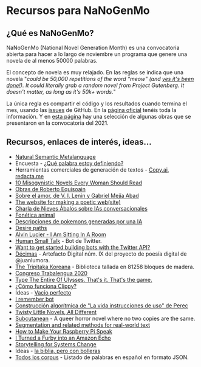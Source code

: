 # Recursos para NaNoGenMo

## ¿Qué es NaNoGenMo?
NaNoGenMo (National Novel Generation Month) es una convocatoria abierta para hacer a lo largo de noviembre un programa que genere una novela de al menos 50000 palabras.

El concepto de novela es muy relajado. En las reglas se indica que una novela "*could be 50,000 repetitions of the word "meow" (and [yes it's been done!](https://github.com/dariusk/NaNoGenMo-2014/issues/50)). It could literally grab a random novel from Project Gutenberg. It doesn't matter, as long as it's 50k+ words.*"

La única regla es compartir el código y los resultados cuando termina el mes, usando las [issues](https://github.com/NaNoGenMo/2021/issues) de GitHub. En la [página oficial](https://nanogenmo.github.io/) tenéis toda la información. Y en [esta página](https://greg-kennedy.medium.com/10-print-novel-18fc5de0c68e) hay una selección de algunas obras que se presentaron en la convocatoria del 2021.

## Recursos, enlaces de interés, ideas...
* [Natural Semantic Metalanguage](https://nsm-approach.net/)
* Encuesta - [¿Qué palabra estoy definiendo?](https://docs.google.com/forms/d/e/1FAIpQLScee53SxsL_Q4BeGo_5apzi29kAabvhJ2V_C3ChuV2heoNk_g/viewform)
* Herramientas comerciales de generación de textos - [Copy.ai](https://www.copy.ai/), [redacta.me](https://www.redacta.me/)
* [10 Misogynistic Novels Every Woman Should Read](https://www.elle.com/culture/books/a32033/10-mysoginistic-novels-every-woman-should-read/)
* [Obras de Roberto Equisoain](https://robertoequisoain.com/)
* [Sobre el amor, de V. I. Lenin y Gabriel Mejía Abad](https://traficantes.net/libros/sobre-el-amor)
* [The website for making a poetic web(site)](https://twitter.com/hotemogf/status/1578891883450728448)
* [Charla de Nieves Ábalos sobre IAs conversacionales](https://github.com/nieves-abalos/pycones2022)
* [Fonética animal](https://pressplaymusic.es/webzine/fonetica-animal/intro)
* [Descripciones de pokemons generadas por una IA	](https://twitter.com/eevee/status/1576850231139786752)
* [Desire paths](https://en.wikipedia.org/wiki/Desire_path)
* [Alvin Lucier - I Am Sitting In A Room](https://www.youtube.com/watch?v=fAxHlLK3Oyk)
* [Human Small Talk](https://twitter.com/humansmalltalk) - Bot de Twitter.
* [	Want to get started building bots with the Twitter API?
](https://twitter.com/jessicagarson/status/1575236707225436160)
* [Décimas](https://www.instagram.com/decimaseninsta_gram/) - Artefacto Digital núm. IX del proyecto de poesía digital de @juanlumora.
* [The Tripitaka Koreana](https://twitter.com/incunabula/status/1574546784365445136) - Biblioteca tallada en 81258 bloques de madera.
* [Congreso Trabalengua 2020](https://drive.google.com/drive/folders/1zZ1ZfpNs0xSFJMKTmPYQwiaeZH35juzF)
* [Type The Entire Of Ulysses. That's it. That's the game.](https://eatkin.itch.io/type-the-entire-of-ulysses-thats-it-thats-the-game)
* [¿Cómo funciona Clippy?](https://twitter.com/d_malinsky/status/1574586908369264640)
* Ideas - [Vacío perfecto](https://es.m.wikipedia.org/wiki/Vac%C3%ADo_perfecto)
* [I remember bot](https://javier.computer/bots/iremember)
* [Construcción algorítmica de "La vida instrucciones de uso" de Perec](https://twitter.com/DamagedGoods/status/1431875563392798721)
* [Twisty Little Novels, All Different](https://medium.com/@aareed/twisty-little-novels-all-different-cd9799d93877)
* [Subcutanean](https://twitter.com/subcutanean) - A queer horror novel where no two copies are the same.
* [Segmentation and related methods for real-world text](https://lexpredict-lexnlp.readthedocs.io/en/latest/modules/nlp/nlp.html#segmentation-and-related-methods-for-real-world-text)
* [How to Make Your Raspberry Pi Speak](https://www.dexterindustries.com/howto/make-your-raspberry-pi-speak/)
* [I Turned a Furby into an Amazon Echo](https://www.youtube.com/watch?v=aCOsM-4NEKs)
* [Storytelling for Systems Change](https://www.centreforpublicimpact.org/partnering-for-learning/storytelling-for-systems-change)
* Ideas - [la biblia, pero con bolleras](https://twitter.com/firecrackerx/status/1572985695311990785)
* [Todos los corpus](https://github.com/Lingwars/todosloscorpus) - Listado de palabras en español en formato JSON.